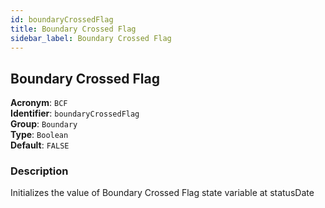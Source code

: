 ```yaml
---
id: boundaryCrossedFlag
title: Boundary Crossed Flag
sidebar_label: Boundary Crossed Flag
---
```


## Boundary Crossed Flag

**Acronym**: `BCF`  
**Identifier**: `boundaryCrossedFlag`  
**Group**: `Boundary`  
**Type**: `Boolean`  
**Default**: `FALSE`  

### Description
Initializes the value of Boundary Crossed Flag state variable at statusDate
